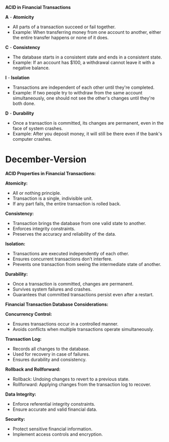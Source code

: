 **ACID in Financial Transactions**

**A** - **Atomicity**
   - All parts of a transaction succeed or fail together.
   - Example: When transferring money from one account to another, either the entire transfer happens or none of it does.

**C** - **Consistency**
   - The database starts in a consistent state and ends in a consistent state.
   - Example: If an account has $100, a withdrawal cannot leave it with a negative balance.

**I** - **Isolation**
   - Transactions are independent of each other until they're completed.
   - Example: If two people try to withdraw from the same account simultaneously, one should not see the other's changes until they're both done.

**D** - **Durability**
   - Once a transaction is committed, its changes are permanent, even in the face of system crashes.
   - Example: After you deposit money, it will still be there even if the bank's computer crashes.

# December-Version

**ACID Properties in Financial Transactions:**

**Atomicity:**
- All or nothing principle.
- Transaction is a single, indivisible unit.
- If any part fails, the entire transaction is rolled back.

**Consistency:**
- Transaction brings the database from one valid state to another.
- Enforces integrity constraints.
- Preserves the accuracy and reliability of the data.

**Isolation:**
- Transactions are executed independently of each other.
- Ensures concurrent transactions don’t interfere.
- Prevents one transaction from seeing the intermediate state of another.

**Durability:**
- Once a transaction is committed, changes are permanent.
- Survives system failures and crashes.
- Guarantees that committed transactions persist even after a restart.

**Financial Transaction Database Considerations:**

**Concurrency Control:**
- Ensures transactions occur in a controlled manner.
- Avoids conflicts when multiple transactions operate simultaneously.

**Transaction Log:**
- Records all changes to the database.
- Used for recovery in case of failures.
- Ensures durability and consistency.

**Rollback and Rollforward:**
- Rollback: Undoing changes to revert to a previous state.
- Rollforward: Applying changes from the transaction log to recover.

**Data Integrity:**
- Enforce referential integrity constraints.
- Ensure accurate and valid financial data.

**Security:**
- Protect sensitive financial information.
- Implement access controls and encryption.